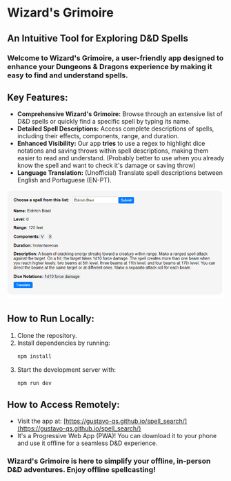 # Wizard's Grimoire
## An Intuitive Tool for Exploring D&D Spells
### Welcome to Wizard's Grimoire, a user-friendly app designed to enhance your Dungeons & Dragons experience by making it easy to find and understand spells.

## Key Features:
- **Comprehensive Wizard's Grimoire:** Browse through an extensive list of D&D spells or quickly find a specific spell by typing its name.
- **Detailed Spell Descriptions:** Access complete descriptions of spells, including their effects, components, range, and duration.
- **Enhanced Visibility:** Our app **tries** to use a regex to highlight dice notations and saving throws within spell descriptions, making them easier to read and understand. (Probably better to use when you already know the spell and want to check it's damage or saving throw)
- **Language Translation:** (Unofficial) Translate spell descriptions between English and Portuguese (EN-PT).


![app_image](image.png) 

## How to Run Locally:
1. Clone the repository.
2. Install dependencies by running: 
    ```bash
    npm install
    ```
3. Start the development server with:
    ```bash
    npm run dev
    ```

## How to Access Remotely:
- Visit the app at: [https://gustavo-qs.github.io/spell_search/](https://gustavo-qs.github.io/spell_search/)
- It's a Progressive Web App (PWA)! You can download it to your phone and use it offline for a seamless D&D experience.

### Wizard's Grimoire is here to simplify your offline, in-person D&D adventures. Enjoy offline spellcasting!